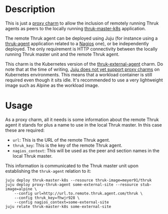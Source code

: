# Description

This is just a [proxy charm](https://discourse.charmhub.io/t/proxy-charm-request-for-image-registry/3916)
to allow the inclusion of remotely running Thruk agents as peers to the locally
running [thruk-master-k8s](https://charmhub.io/thruk-master-k8s) application.

The remote Thruk agent can be deployed using Juju (for instance using a
[thruk-agent](https://charmhub.io/thruk-agent) application related to a
[Nagios](https://charmhub.io/nagios) one), or be independently deployed. The
only requirement is HTTP connectivity between the locally running Thruk master
unit and the remote Thruk agent.

This charm is the Kubernetes version of the
[thruk-external-agent](https://charmhub.io/thruk-external-agent) charm. Do note
that at the time of writing, [Juju does not yet support proxy charms](https://bugs.launchpad.net/juju/+bug/1826205)
on Kubernetes environments. This means that a workload container is still
required even though it sits idle. It's recommended to use a very lightweight
image such as Alpine as the workload image.

# Usage

As a proxy charm, all it needs is some information about the remote Thruk agent
it stands for plus a name to use in the local Thruk master. In this case these
are required:

- `url`: This is the URL of the remote Thruk agent.
- `thruk_key`: This is the key of the remote Thruk agent.
- `nagios_context`: This will be used as the peer and section names in the
  local Thruk master.

This information is communicated to the Thruk master unit upon establishing the
`thruk-agent` relation to it:

    juju deploy thruk-master-k8s --resource thruk-image=meyer91/thruk
    juju deploy proxy-thruk-agent some-external-site --resource stub-image=alpine \
        --config url=http://url.to.remote.thruk.agent.com/thruk \
        --config thruk_key=fhwjr928 \
        --config nagios_context=some-external-site
    juju relate thruk-master-k8s some-external-site
